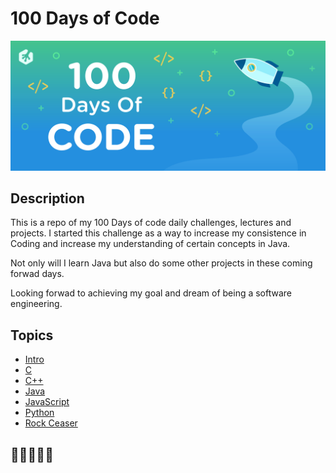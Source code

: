 # 100 Days of Code 

![100](./100.png)

## Description

This is a repo of my 100 Days of code daily challenges, lectures and projects.
I started this challenge as a way to increase my consistence in Coding and increase my understanding of certain concepts in Java. 

Not only will I learn Java but also do some other projects in these coming forwad days.

Looking forwad to achieving my goal and dream of being a software engineering.

## Topics 

* [Intro](./Intro)
* [C](./C)
* [C++](./Cpp)
* [Java](./Java)
* [JavaScript](./JavaScript)
* [Python](./Python)
* [Rock Ceaser](./Rock-Ceaser)


## 🥳🥳🥳😇😇
